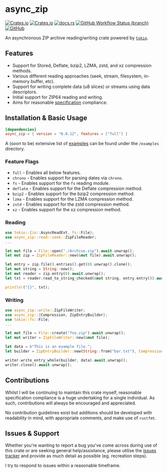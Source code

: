 # async_zip
[![Crates.io](https://img.shields.io/crates/v/async_zip?style=flat-square)](https://crates.io/crates/async_zip)
[![Crates.io](https://img.shields.io/crates/d/async_zip?style=flat-square)](https://crates.io/crates/async_zip)
[![docs.rs](https://img.shields.io/docsrs/async_zip?style=flat-square)](https://docs.rs/async_zip/)
[![GitHub Workflow Status (branch)](https://img.shields.io/github/actions/workflow/status/Majored/rs-async-zip/ci-linux.yml?branch=main&style=flat-square)](https://github.com/Majored/rs-async-zip/actions?query=branch%3Amain)
[![GitHub](https://img.shields.io/github/license/Majored/rs-async-zip?style=flat-square)](https://github.com/Majored/rs-async-zip/blob/main/LICENSE)

An asynchronous ZIP archive reading/writing crate powered by [`tokio`](https://crates.io/crates/tokio).

## Features
- Support for Stored, Deflate, bzip2, LZMA, zstd, and xz compression methods.
- Various different reading approaches (seek, stream, filesystem, in-memory buffer, etc).
- Support for writing complete data (u8 slices) or streams using data descriptors.
- Initial support for ZIP64 reading and writing.
- Aims for reasonable [specification](https://github.com/Majored/rs-async-zip/blob/main/SPECIFICATION.md) compliance.

## Installation & Basic Usage

```toml
[dependencies]
async_zip = { version = "0.0.12", features = ["full"] }
```

A (soon to be) extensive list of [examples](https://github.com/Majored/rs-async-zip/tree/main/examples) can be found under the `/examples` directory.

### Feature Flags
- `full` - Enables all below features.
- `chrono` - Enables support for parsing dates via `chrono`.
- `fs` - Enables support for the `fs` reading module.
- `deflate` - Enables support for the Deflate compression method.
- `bzip2` - Enables support for the bzip2 compression method.
- `lzma` - Enables support for the LZMA compression method.
- `zstd` - Enables support for the zstd compression method.
- `xz` - Enables support for the xz compression method.

### Reading
```rust
use tokio::{io::AsyncReadExt, fs::File};
use async_zip::read::seek::ZipFileReader;
...

let mut file = File::open("./Archive.zip").await.unwrap();
let mut zip = ZipFileReader::new(&mut file).await.unwrap();

let entry = zip.file().entries().get(0).unwrap().clone();
let mut string = String::new();
let mut reader = zip.entry(0).await.unwrap();
let txt = reader.read_to_string_checked(&mut string, entry.entry()).await.unwrap();

println!("{}", txt);
```

### Writing
```rust
use async_zip::write::ZipFileWriter;
use async_zip::{Compression, ZipEntryBuilder};
use tokio::fs::File;
...

let mut file = File::create("foo.zip").await.unwrap();
let mut writer = ZipFileWriter::new(&mut file);

let data = b"This is an example file.";
let builder = ZipEntryBuilder::new(String::from("bar.txt"), Compression::Deflate);

writer.write_entry_whole(builder, data).await.unwrap();
writer.close().await.unwrap();
```

## Contributions
Whilst I will be continuing to maintain this crate myself, reasonable specification compliance is a huge undertaking for a single individual. As such, contributions will always be encouraged and appreciated.

No contribution guidelines exist but additions should be developed with readability in mind, with appropriate comments, and make use of `rustfmt`.

## Issues & Support
Whether you're wanting to report a bug you've come across during use of this crate or are seeking general help/assistance, please utilise the [issues tracker](https://github.com/Majored/rs-async-zip/issues) and provide as much detail as possible (eg. recreation steps).

I try to respond to issues within a reasonable timeframe.
